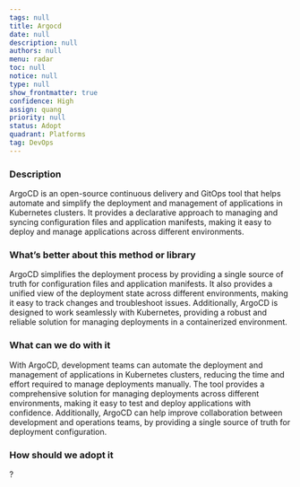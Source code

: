 ```yaml
---
tags: null
title: Argocd
date: null
description: null
authors: null
menu: radar
toc: null
notice: null
type: null
show_frontmatter: true
confidence: High
assign: quang
priority: null
status: Adopt
quadrant: Platforms
tag: DevOps
---
```


<!-- table_of_contents 52d4b4c8-7a91-4fa7-88dc-764ca6ffebae -->

### Description

ArgoCD is an open-source continuous delivery and GitOps tool that helps automate and simplify the deployment and management of applications in Kubernetes clusters. It provides a declarative approach to managing and syncing configuration files and application manifests, making it easy to deploy and manage applications across different environments.

### What’s better about this method or library

ArgoCD simplifies the deployment process by providing a single source of truth for configuration files and application manifests. It also provides a unified view of the deployment state across different environments, making it easy to track changes and troubleshoot issues. Additionally, ArgoCD is designed to work seamlessly with Kubernetes, providing a robust and reliable solution for managing deployments in a containerized environment.

### What can we do with it

With ArgoCD, development teams can automate the deployment and management of applications in Kubernetes clusters, reducing the time and effort required to manage deployments manually. The tool provides a comprehensive solution for managing deployments across different environments, making it easy to test and deploy applications with confidence. Additionally, ArgoCD can help improve collaboration between development and operations teams, by providing a single source of truth for deployment configuration.

### How should we adopt it

?

<!-- child_database 288cd1ca-e566-47ac-8f38-998add819204 -->
